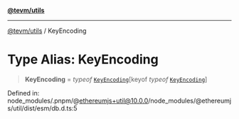 [**@tevm/utils**](../README.md)

***

[@tevm/utils](../globals.md) / KeyEncoding

# Type Alias: KeyEncoding

> **KeyEncoding** = *typeof* [`KeyEncoding`](../variables/KeyEncoding.md)\[keyof *typeof* [`KeyEncoding`](../variables/KeyEncoding.md)\]

Defined in: node\_modules/.pnpm/@ethereumjs+util@10.0.0/node\_modules/@ethereumjs/util/dist/esm/db.d.ts:5
